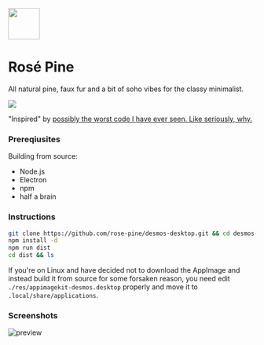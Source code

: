 <img src="https://github.com/rose-pine/rose-pine-theme/blob/master/assets/icon.png" width="64" />

# Rosé Pine

All natural pine, faux fur and a bit of soho vibes for the classy minimalist.

[![](https://img.shields.io/badge/Rosé%20Pine%20Theme-191724)](https://github.com/rose-pine/rose-pine-theme)

"Inspired" by [possibly the worst code I have ever seen. Like seriously, why.](https://github.com/DingShizhe/Desmos-Desktop)

### Prereqiusites

Building from source:

 - Node.js
 - Electron
 - npm
 - half a brain

### Instructions

```sh
git clone https://github.com/rose-pine/desmos-desktop.git && cd desmos-desktop
npm install -d
npm run dist
cd dist && ls 
```

If you're on Linux and have decided not to download the AppImage and instead build it from source for some forsaken reason, you need edit `./res/appimagekit-desmos.desktop` properly and move it to `.local/share/applications`.


### Screenshots

![preview](https://i.imgur.com/ui3AKxn.png)
